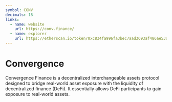 ```yaml
---
symbol: CONV
decimals: 18
links:
  - name: website
    url: https://conv.finance/
  - name: explorer
    url: https://etherscan.io/token/0xc834fa996fa3bec7aad3693af486ae53d8aa8b50
---
```


# Convergence

Convergence Finance is a decentralized interchangeable assets protocol designed to bridge real-world asset exposure with the liquidity of decentralized finance (DeFi). It essentially allows DeFi participants to gain exposure to real-world assets.
